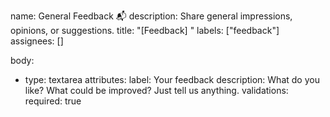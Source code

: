 name: General Feedback 📬
description: Share general impressions, opinions, or suggestions.
title: "[Feedback] "
labels: ["feedback"]
assignees: []

body:
  - type: textarea
    attributes:
      label: Your feedback
      description: What do you like? What could be improved? Just tell us anything.
    validations:
      required: true
